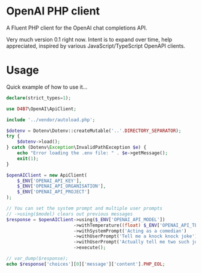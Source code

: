 # OpenAI PHP client

A Fluent PHP client for the OpenAI chat completions API.

Very much version 0.1 right now. Intent is to expand over time, help appreciated,
inspired by various JavaScript/TypeScript OpenAPI clients.

# Usage

Quick example of how to use it...

```php
declare(strict_types=1);

use D4B7\OpenAI\ApiClient;

include '../vendor/autoload.php';

$dotenv = Dotenv\Dotenv::createMutable('..'.DIRECTORY_SEPARATOR);
try {
    $dotenv->load();
} catch (Dotenv\Exception\InvalidPathException $e) {
    echo "Error loading the .env file: " . $e->getMessage();
    exit(1);
}

$openAIClient = new ApiClient(
    $_ENV['OPENAI_API_KEY'],
    $_ENV['OPENAI_API_ORGANISATION'],
    $_ENV['OPENAI_API_PROJECT']
);

// You can set the system prompt and multiple user prompts
// ->using($model) clears out previous messages
$response = $openAIClient->using($_ENV['OPENAI_API_MODEL'])
                         ->withTemperature((float) $_ENV['OPENAI_API_TEMPERATURE'])
                         ->withSystemPrompt('Acting as a comedian')
                         ->withUserPrompt('Tell me a knock knock joke')
                         ->withUserPrompt('Actually tell me two such jokes')
                         ->execute();

// var_dump($response);
echo $response['choices'][0]['message']['content'].PHP_EOL;
```